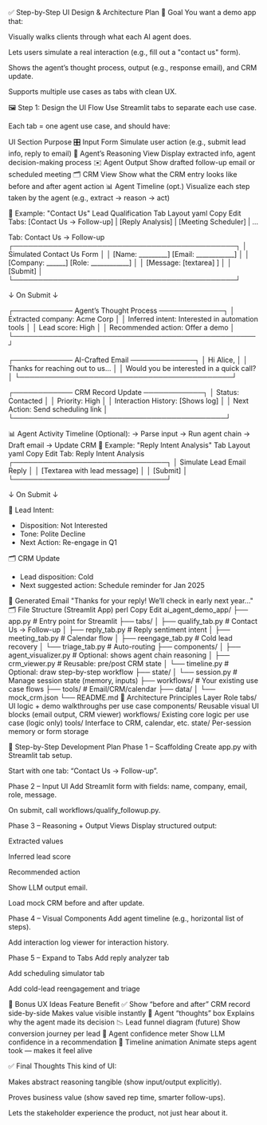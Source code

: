 ✅ Step-by-Step UI Design & Architecture Plan
🎯 Goal
You want a demo app that:

Visually walks clients through what each AI agent does.

Lets users simulate a real interaction (e.g., fill out a "contact us" form).

Shows the agent’s thought process, output (e.g., response email), and CRM update.

Supports multiple use cases as tabs with clean UX.

🖼️ Step 1: Design the UI Flow
Use Streamlit tabs to separate each use case.

Each tab = one agent use case, and should have:

UI Section	Purpose
🎛️ Input Form	Simulate user action (e.g., submit lead info, reply to email)
🧠 Agent’s Reasoning View	Display extracted info, agent decision-making process
✉️ Agent Output	Show drafted follow-up email or scheduled meeting
🗂 CRM View	Show what the CRM entry looks like before and after agent action
📊 Agent Timeline (opt.)	Visualize each step taken by the agent (e.g., extract → reason → act)

📍 Example: "Contact Us" Lead Qualification Tab
Layout
yaml
Copy
Edit
Tabs: [Contact Us → Follow-up] | [Reply Analysis] | [Meeting Scheduler] | ...

Tab: Contact Us → Follow-up
┌─────────────────────────────────────────────┐
│           Simulated Contact Us Form         │
│ [Name: _________] [Email: ____________]      │
│ [Company: ______] [Role: ____________]       │
│ [Message: [textarea] ]                       │
│ [Submit]                                     │
└─────────────────────────────────────────────┘

↓ On Submit ↓

┌──────────── Agent’s Thought Process ─────────────┐
│ Extracted company: Acme Corp                    │
│ Inferred intent: Interested in automation tools │
│ Lead score: High                                │
│ Recommended action: Offer a demo                │
└─────────────────────────────────────────────────┘

┌──────────── AI-Crafted Email ─────────────┐
│ Hi Alice,                                 │
│ Thanks for reaching out to us...          │
│ Would you be interested in a quick call?  │
└───────────────────────────────────────────┘

┌──────────── CRM Record Update ────────────┐
│ Status: Contacted                         │
│ Priority: High                            │
│ Interaction History: [Shows log]          │
│ Next Action: Send scheduling link         │
└───────────────────────────────────────────┘

📊 Agent Activity Timeline (Optional):
→ Parse input → Run agent chain → Draft email → Update CRM
📍 Example: "Reply Intent Analysis" Tab
Layout
yaml
Copy
Edit
Tab: Reply Intent Analysis
┌───────────────────────────────┐
│ Simulate Lead Email Reply     │
│ [Textarea with lead message]  │
│ [Submit]                      │
└───────────────────────────────┘

↓ On Submit ↓

🧠 Lead Intent:
- Disposition: Not Interested
- Tone: Polite Decline
- Next Action: Re-engage in Q1

🗂 CRM Update
- Lead disposition: Cold
- Next suggested action: Schedule reminder for Jan 2025

📧 Generated Email
"Thanks for your reply! We’ll check in early next year..."
🗂 File Structure (Streamlit App)
perl
Copy
Edit
ai_agent_demo_app/
├── app.py                     # Entry point for Streamlit
├── tabs/
│   ├── qualify_tab.py         # Contact Us → Follow-up
│   ├── reply_tab.py           # Reply sentiment intent
│   ├── meeting_tab.py         # Calendar flow
│   ├── reengage_tab.py        # Cold lead recovery
│   └── triage_tab.py          # Auto-routing
├── components/
│   ├── agent_visualizer.py    # Optional: shows agent chain reasoning
│   ├── crm_viewer.py          # Reusable: pre/post CRM state
│   └── timeline.py            # Optional: draw step-by-step workflow
├── state/
│   └── session.py             # Manage session state (memory, inputs)
├── workflows/                 # Your existing use case flows
├── tools/                     # Email/CRM/calendar
├── data/
│   └── mock_crm.json
└── README.md
🧩 Architecture Principles
Layer	Role
tabs/	UI logic + demo walkthroughs per use case
components/	Reusable visual UI blocks (email output, CRM viewer)
workflows/	Existing core logic per use case (logic only)
tools/	Interface to CRM, calendar, etc.
state/	Per-session memory or form storage

🧠 Step-by-Step Development Plan
Phase 1 – Scaffolding
Create app.py with Streamlit tab setup.

Start with one tab: “Contact Us → Follow-up”.

Phase 2 – Input UI
Add Streamlit form with fields: name, company, email, role, message.

On submit, call workflows/qualify_followup.py.

Phase 3 – Reasoning + Output Views
Display structured output:

Extracted values

Inferred lead score

Recommended action

Show LLM output email.

Load mock CRM before and after update.

Phase 4 – Visual Components
Add agent timeline (e.g., horizontal list of steps).

Add interaction log viewer for interaction history.

Phase 5 – Expand to Tabs
Add reply analyzer tab

Add scheduling simulator tab

Add cold-lead reengagement and triage

🧠 Bonus UX Ideas
Feature	Benefit
✅ Show “before and after” CRM record side-by-side	Makes value visible instantly
🧠 Agent “thoughts” box	Explains why the agent made its decision
📉 Lead funnel diagram	(future) Show conversion journey per lead
🧪 Agent confidence meter	Show LLM confidence in a recommendation
🧾 Timeline animation	Animate steps agent took — makes it feel alive

✅ Final Thoughts
This kind of UI:

Makes abstract reasoning tangible (show input/output explicitly).

Proves business value (show saved rep time, smarter follow-ups).

Lets the stakeholder experience the product, not just hear about it.
